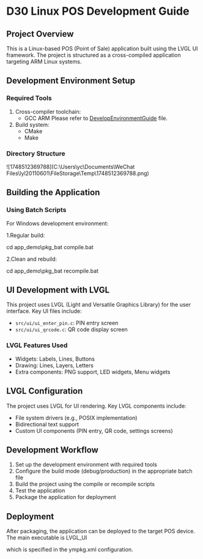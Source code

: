 # D30 Linux POS Development Guide

## Project Overview

This is a Linux-based POS (Point of Sale) application built using the LVGL UI framework. The project is structured as a cross-compiled application targeting ARM Linux systems.

## Development Environment Setup

### Required Tools

1. Cross-compiler toolchain:
   - GCC ARM  Please refer to [DevelopEnvironmentGuide](https://github.com/DspreadOrg/qpos-linux-tools/blob/e71932079c738a85cd89bbcffd716318075275ef/EnvironmentBuilding/DevelopEnvironmentGuide.md) file.
2. Build system:
   - CMake
   - Make

### Directory Structure

![1748512369788](C:\Users\yc\Documents\WeChat Files\lyl20110601\FileStorage\Temp\1748512369788.png)

## Building the Application

### Using Batch Scripts

For Windows development environment:

1.Regular build:

   cd app_demo\pkg_bat
   compile.bat

2.Clean and rebuild:

   cd app_demo\pkg_bat
   recompile.bat



## UI Development with LVGL

This project uses LVGL (Light and Versatile Graphics Library) for the user interface. Key UI files include:

- `src/ui/ui_enter_pin.c`: PIN entry screen
- `src/ui/ui_qrcode.c`: QR code display screen

### LVGL Features Used

- Widgets: Labels, Lines, Buttons
- Drawing: Lines, Layers, Letters
- Extra components: PNG support, LED widgets, Menu widgets

## LVGL Configuration

The project uses LVGL for UI rendering. Key LVGL components include:

- File system drivers (e.g., POSIX implementation)
- Bidirectional text support
- Custom UI components (PIN entry, QR code, settings screens)

## Development Workflow

1. Set up the development environment with required tools
2. Configure the build mode (debug/production) in the appropriate batch file
3. Build the project using the compile or recompile scripts
4. Test the application
5. Package the application for deployment

## Deployment

After packaging, the application can be deployed to the target POS device. The main executable is  LVGL_UI

which is specified in the ympkg.xml  configuration.

